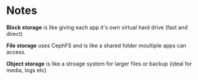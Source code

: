 # Notes
**Block storage** is like giving each app it's own virtual hard drive (fast and direct)

**File storage** uses CephFS and is like a shared folder moultiple apps can access.

**Object storage** is like a stroage system for larger files or backup (ideal for media, logs etc)

